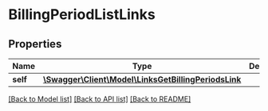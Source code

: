 # BillingPeriodListLinks

## Properties
Name | Type | Description | Notes
------------ | ------------- | ------------- | -------------
**self** | [**\Swagger\Client\Model\LinksGetBillingPeriodsLink**](LinksGetBillingPeriodsLink.md) |  | [optional] 

[[Back to Model list]](../README.md#documentation-for-models) [[Back to API list]](../README.md#documentation-for-api-endpoints) [[Back to README]](../README.md)


